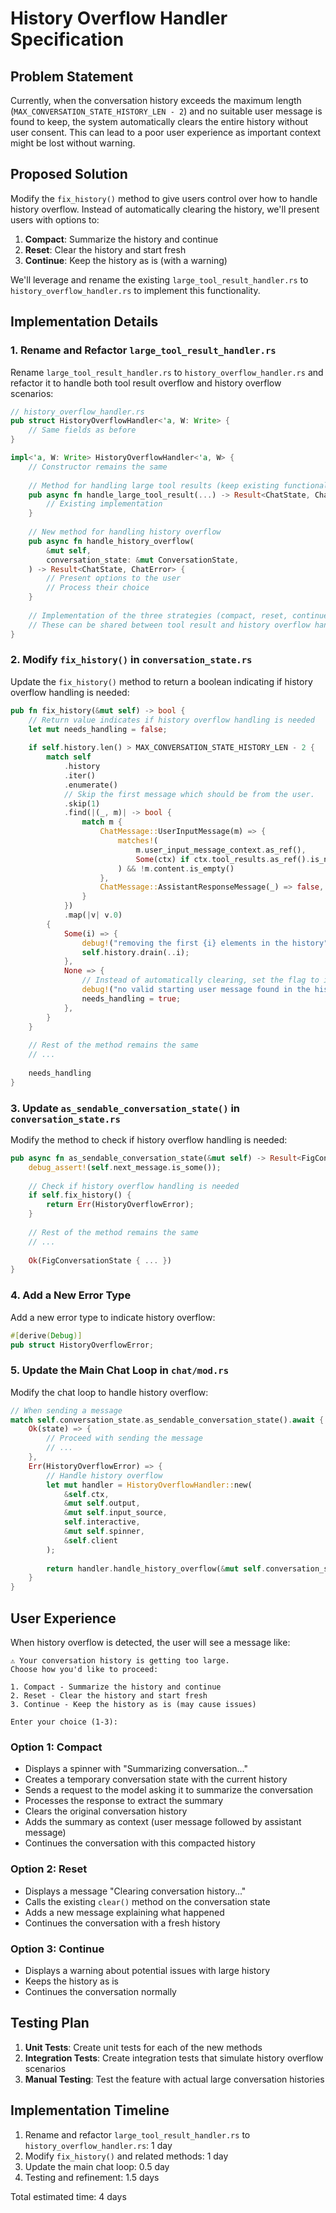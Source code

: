 # History Overflow Handler Specification

## Problem Statement

Currently, when the conversation history exceeds the maximum length (`MAX_CONVERSATION_STATE_HISTORY_LEN - 2`) and no suitable user message is found to keep, the system automatically clears the entire history without user consent. This can lead to a poor user experience as important context might be lost without warning.

## Proposed Solution

Modify the `fix_history()` method to give users control over how to handle history overflow. Instead of automatically clearing the history, we'll present users with options to:

1. **Compact**: Summarize the history and continue
2. **Reset**: Clear the history and start fresh
3. **Continue**: Keep the history as is (with a warning)

We'll leverage and rename the existing `large_tool_result_handler.rs` to `history_overflow_handler.rs` to implement this functionality.

## Implementation Details

### 1. Rename and Refactor `large_tool_result_handler.rs`

Rename `large_tool_result_handler.rs` to `history_overflow_handler.rs` and refactor it to handle both tool result overflow and history overflow scenarios:

```rust
// history_overflow_handler.rs
pub struct HistoryOverflowHandler<'a, W: Write> {
    // Same fields as before
}

impl<'a, W: Write> HistoryOverflowHandler<'a, W> {
    // Constructor remains the same
    
    // Method for handling large tool results (keep existing functionality)
    pub async fn handle_large_tool_result(...) -> Result<ChatState, ChatError> {
        // Existing implementation
    }
    
    // New method for handling history overflow
    pub async fn handle_history_overflow(
        &mut self,
        conversation_state: &mut ConversationState,
    ) -> Result<ChatState, ChatError> {
        // Present options to the user
        // Process their choice
    }
    
    // Implementation of the three strategies (compact, reset, continue)
    // These can be shared between tool result and history overflow handling
}
```

### 2. Modify `fix_history()` in `conversation_state.rs`

Update the `fix_history()` method to return a boolean indicating if history overflow handling is needed:

```rust
pub fn fix_history(&mut self) -> bool {
    // Return value indicates if history overflow handling is needed
    let mut needs_handling = false;
    
    if self.history.len() > MAX_CONVERSATION_STATE_HISTORY_LEN - 2 {
        match self
            .history
            .iter()
            .enumerate()
            // Skip the first message which should be from the user.
            .skip(1)
            .find(|(_, m)| -> bool {
                match m {
                    ChatMessage::UserInputMessage(m) => {
                        matches!(
                            m.user_input_message_context.as_ref(),
                            Some(ctx) if ctx.tool_results.as_ref().is_none_or(|v| v.is_empty())
                        ) && !m.content.is_empty()
                    },
                    ChatMessage::AssistantResponseMessage(_) => false,
                }
            })
            .map(|v| v.0)
        {
            Some(i) => {
                debug!("removing the first {i} elements in the history");
                self.history.drain(..i);
            },
            None => {
                // Instead of automatically clearing, set the flag to indicate handling is needed
                debug!("no valid starting user message found in the history, needs handling");
                needs_handling = true;
            },
        }
    }
    
    // Rest of the method remains the same
    // ...
    
    needs_handling
}
```

### 3. Update `as_sendable_conversation_state()` in `conversation_state.rs`

Modify the method to check if history overflow handling is needed:

```rust
pub async fn as_sendable_conversation_state(&mut self) -> Result<FigConversationState, HistoryOverflowError> {
    debug_assert!(self.next_message.is_some());
    
    // Check if history overflow handling is needed
    if self.fix_history() {
        return Err(HistoryOverflowError);
    }
    
    // Rest of the method remains the same
    // ...
    
    Ok(FigConversationState { ... })
}
```

### 4. Add a New Error Type

Add a new error type to indicate history overflow:

```rust
#[derive(Debug)]
pub struct HistoryOverflowError;
```

### 5. Update the Main Chat Loop in `chat/mod.rs`

Modify the chat loop to handle history overflow:

```rust
// When sending a message
match self.conversation_state.as_sendable_conversation_state().await {
    Ok(state) => {
        // Proceed with sending the message
        // ...
    },
    Err(HistoryOverflowError) => {
        // Handle history overflow
        let mut handler = HistoryOverflowHandler::new(
            &self.ctx,
            &mut self.output,
            &mut self.input_source,
            self.interactive,
            &mut self.spinner,
            &self.client
        );
        
        return handler.handle_history_overflow(&mut self.conversation_state).await;
    }
}
```

## User Experience

When history overflow is detected, the user will see a message like:

```
⚠️ Your conversation history is getting too large.
Choose how you'd like to proceed:

1. Compact - Summarize the history and continue
2. Reset - Clear the history and start fresh
3. Continue - Keep the history as is (may cause issues)

Enter your choice (1-3):
```

### Option 1: Compact

- Displays a spinner with "Summarizing conversation..."
- Creates a temporary conversation state with the current history
- Sends a request to the model asking it to summarize the conversation
- Processes the response to extract the summary
- Clears the original conversation history
- Adds the summary as context (user message followed by assistant message)
- Continues the conversation with this compacted history

### Option 2: Reset

- Displays a message "Clearing conversation history..."
- Calls the existing `clear()` method on the conversation state
- Adds a new message explaining what happened
- Continues the conversation with a fresh history

### Option 3: Continue

- Displays a warning about potential issues with large history
- Keeps the history as is
- Continues the conversation normally

## Testing Plan

1. **Unit Tests**: Create unit tests for each of the new methods
2. **Integration Tests**: Create integration tests that simulate history overflow scenarios
3. **Manual Testing**: Test the feature with actual large conversation histories

## Implementation Timeline

1. Rename and refactor `large_tool_result_handler.rs` to `history_overflow_handler.rs`: 1 day
2. Modify `fix_history()` and related methods: 1 day
3. Update the main chat loop: 0.5 day
4. Testing and refinement: 1.5 days

Total estimated time: 4 days
